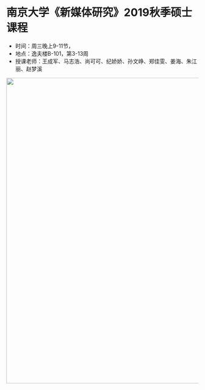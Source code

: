 # 南京大学《新媒体研究》2019秋季硕士课程

- 时间：周三晚上9-11节，
- 地点：逸夫楼B-101，第3-13周
- 授课老师：王成军、马志浩、尚可可、纪娇娇、孙文峥、郑佳雯、姜海、朱江丽、赵梦溪


<img src = 'https://github.com/computational-class/new-media/blob/master/%E6%A0%A1%E5%8E%86.jpg' width = 800>
